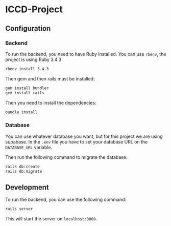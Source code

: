 # ICCD-Project

## Configuration

### Backend

To run the backend, you need to have Ruby installed. You can use `rbenv`, the project is using Ruby 3.4.3

```bash
rbenv install 3.4.3
```

Then gem and then rails must be installed:

```bash
gem install bundler
gem install rails
```

Then you need to install the dependencies:

```bash
bundle install
```

### Database

You can use whatever database you want, but for this project we are using supabase.
In the `.env` file you have to set your database URL on the `DATABASE_URL` variable.

Then run the following command to migrate the database:

```bash
rails db:create
rails db:migrate
```

## Development

To run the backend, you can use the following command:

```bash
rails server
```

This will start the server on `localhost:3000`.
